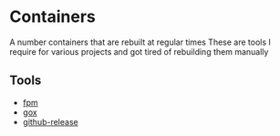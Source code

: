 # Containers

A number containers that are rebuilt at regular times
These are tools I require for various projects and got tired of rebuilding them manually

## Tools

- [fpm](https://github.com/jordansissel/fpm)
- [gox](https://github.com/mitchellh/gox)
- [github-release](https://github.com/aktau/github-release)